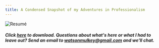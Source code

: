 ```yaml
---
title: A Condensed Snapshot of my Adventures in Professionalism 
---
```

![Resumé](http://localhost:4000/images/resume.png)
##### Click [here](https://www.visualcv.com/watson-mulkey) to download. Questions about what's here or what I had to leave out? Send an email to watsonmulkey@gmail.com and we'll chat.  

